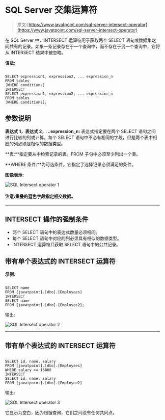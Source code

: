# SQL Server 交集运算符

> 原文:[https://www.javatpoint.com/sql-server-intersect-operator](https://www.javatpoint.com/sql-server-intersect-operator)

在 SQL Server 中，INTERSECT 运算符用于获取两个 SELECT 语句或数据集之间共有的记录。如果一条记录存在于一个查询中，而不存在于另一个查询中，它将从 INTERSECT 结果中被忽略。

**语法:**

```

SELECT expression1, expression2, ... expression_n
FROM tables
[WHERE conditions]
INTERSECT
SELECT expression1, expression2, ... expression_n
FROM tables
[WHERE conditions]; 

```

## 参数说明

**表达式 1，表达式 2，...expression_n:** 表达式指定要在两个 SELECT 语句之间进行比较的列或计算。每个 SELECT 语句中不必有相同的字段，但是两个表中相应的列必须是相似的数据类型。

**表:**指定要从中检索记录的表。FROM 子句中必须至少列出一个表。

**WHERE 条件:**为可选条件。它指定了选择记录必须满足的条件。

**图像表示:**

![SQL Intersect operator 1](../Images/b7a8c4acd628e90d36ccc5506800de6b.png)

#### 注意:重叠的蓝色字段指定相交数据。

* * *

## INTERSECT 操作的强制条件

*   两个 SELECT 语句中的表达式数量必须相同。
*   每个 SELECT 语句中对应的列必须具有相似的数据类型。
*   INTERSECT 运算符只获取 SELECT 语句中的公共记录。

## 带有单个表达式的 INTERSECT 运算符

**示例:**

```

SELECT name
FROM [javatpoint].[dbo].[Employees]
INTERSECT
SELECT name
FROM [javatpoint].[dbo].[Employee2]; 

```

输出:

![SQL Intersect operator 2](../Images/529f5e32df767e9cc787b7b681eb6930.png)

* * *

## 带有单个表达式的 INTERSECT 运算符

```

SELECT id, name, salary
FROM [javatpoint].[dbo].[Employees]
WHERE salary >= 15000
INTERSECT
SELECT id, name, salary
FROM [javatpoint].[dbo].[Employee2]

```

输出:

![SQL Intersect operator 3](../Images/51b59c6d59d2418af9da10db93c7d280.png)

它显示为空白，因为根据查询，它们之间没有任何共同点。